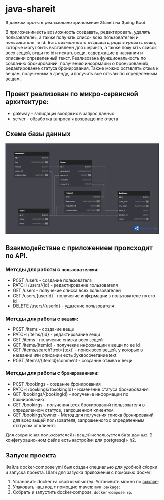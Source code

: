 # java-shareit
В данном проекте реализовано приложение ShareIt на Spring Boot.

В приложении есть возможность создавать, редактировать, удалять пользователей, а также получать список всех
пользователей и пользователя по id. Есть возможность создавать, редактировать вещи, которые могут быть выставлены для шеринга,
а также получать список всех вещей, вещи по id и искать вещи, содержащие в названии и описании определенный текст. 
Реализована функциональность по созданию бронирований, получению информации о бронированиях, редактирование статуса
бронирования. Также можно оставлять отзыв к вещам, полученным в аренду, и получить все отзывы по определенным вещам.

## Проект реализован по микро-сервисной архитектуре:
* gateway - валидация входящих в запрос данных
* server - обработка запроса и возвращение ответа

## Схема базы данных
![](https://github.com/KyJIesH/java-shareit/blob/main/server/src/main/resources/schema.png?raw=true)

## Взаимодействие с приложением происходит по API.
### Методы для работы с `пользователями`:

* POST /users - создание пользователя
* PATCH /users/{id} - редактирование пользователя
* GET /users - получение списка всех пользователей
* GET /users/{userId} - получение информации о пользователе по его id
* DELETE /users/{userId} - удаление пользователя

### Методы для работы с `вещами`:

* POST /items - создание вещи
* PATCH /items/{id} - редактирование вещи
* GET /items - получение списка всех вещей
* GET /items/{itemId} - получение информации о вещи по ее id
* GET /items/search?text={text} - поиск всех вещей, у которых в названии или описании есть буквосочетание text
* POST /items//{itemId}/comment - создание отзыва к вещи

### Методы для работы с `бронированиями`: 

* POST /bookings - создание бронирования
* PATCH /bookings/{bookingId} - изменение статуса бронирования
* GET /bookings/{bookingId} - получение информации по бронированию
* GET /bookings - получения всех бронирований пользователя в определенном статусе, запрошенном клиентом
* GET /bookings/owner - Метод для получения списка бронирований для всех вещей пользователя, запрошенного с
определенным статусом от клиента

Для сохранения пользователей и вещей используется база данных. В конфигурационном файле есть настройки для
postgresql и h2.

## Запуск проекта
Файла docker-compose.yml был создан специально для удобной сборки и запуска проекта.
Шаги для запуска приложения с помощью docker:
1. Установить docker на свой компьютер. Установить можно по [ссылке](https://docs.docker.com/engine/install/);
2. Упаковать наш код с помощью maven: `mvn package`;
3. Собрать и запустить docker-compose: `docker-compose up`.
